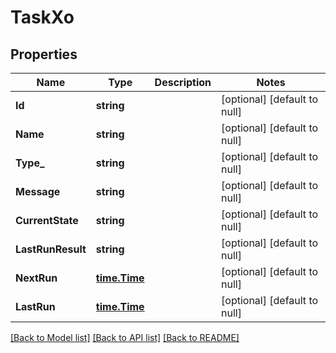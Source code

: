# TaskXo

## Properties
Name | Type | Description | Notes
------------ | ------------- | ------------- | -------------
**Id** | **string** |  | [optional] [default to null]
**Name** | **string** |  | [optional] [default to null]
**Type_** | **string** |  | [optional] [default to null]
**Message** | **string** |  | [optional] [default to null]
**CurrentState** | **string** |  | [optional] [default to null]
**LastRunResult** | **string** |  | [optional] [default to null]
**NextRun** | [**time.Time**](time.Time.md) |  | [optional] [default to null]
**LastRun** | [**time.Time**](time.Time.md) |  | [optional] [default to null]

[[Back to Model list]](../README.md#documentation-for-models) [[Back to API list]](../README.md#documentation-for-api-endpoints) [[Back to README]](../README.md)



